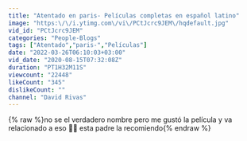 ```yaml
---
title: "Atentado en paris- Películas completas en español latino"
image: "https:\/\/i.ytimg.com\/vi\/PCtJcrc9JEM\/hqdefault.jpg"
vid_id: "PCtJcrc9JEM"
categories: "People-Blogs"
tags: ["Atentado","paris-","Películas"]
date: "2022-03-26T06:10:03+03:00"
vid_date: "2020-08-15T07:32:08Z"
duration: "PT1H32M11S"
viewcount: "22448"
likeCount: "345"
dislikeCount: ""
channel: "David Rivas"
---
```

{% raw %}no se el verdadero nombre pero me gustó la película y va relacionado a eso 🤘🏿 esta padre la recomiendo{% endraw %}
